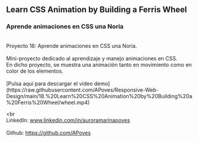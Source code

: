 ## Learn CSS Animation by Building a Ferris Wheel
### Aprende animaciones en CSS una Noria
<br>
Proyecto 18: Aprende animaciones en CSS una Noria.
<br>
<br>
Mini-proyecto dedicado al aprendizaje y manejo animaciones en CSS.
<br>
En dicho proyecto, se muestra una animación tanto en movimiento como en color de los elementos.
<br>
<br>
[Pulsa aquí para descargar el vídeo demo](https://raw.githubusercontent.com/APoves/Responsive-Web-Design/main/18.%20Learn%20CSS%20Animation%20by%20Building%20a%20Ferris%20Wheel/wheel.mp4)

<br
<br>
LinkedIn: www.linkedin.com/in/auroramarinapoves
<br>
<br>
Github: https://github.com/APoves
<br>
<br>
